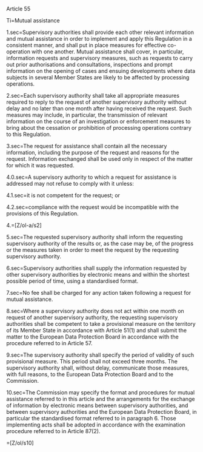 Article 55

Ti=Mutual assistance

1.sec=Supervisory authorities shall provide each other relevant information and mutual assistance in order to implement and apply this Regulation in a consistent manner, and shall put in place measures for effective co-operation with one another. Mutual assistance shall cover, in particular, information requests and supervisory measures, such as requests to carry out prior authorisations and consultations, inspections and prompt information on the opening of cases and ensuing developments where data subjects in several Member States are likely to be affected by processing operations.

2.sec=Each supervisory authority shall take all appropriate measures required to reply to the request of another supervisory authority without delay and no later than one month after having received the request. Such measures may include, in particular, the transmission of relevant information on the course of an investigation or enforcement measures to bring about the cessation or prohibition of processing operations contrary to this Regulation.

3.sec=The request for assistance shall contain all the necessary information, including the purpose of the request and reasons for the request. Information exchanged shall be used only in respect of the matter for which it was requested.

4.0.sec=A supervisory authority to which a request for assistance is addressed may not refuse to comply with it unless:

4.1.sec=it is not competent for the request; or

4.2.sec=compliance with the request would be incompatible with the provisions of this Regulation. 

4.=[Z/ol-a/s2]

5.sec=The requested supervisory authority shall inform the requesting supervisory authority of the results or, as the case may be, of the progress or the measures taken in order to meet the request by the requesting supervisory authority.

6.sec=Supervisory authorities shall supply the information requested by other supervisory authorities by electronic means and within the shortest possible period of time, using a standardised format.

7.sec=No fee shall be charged for any action taken following a request for mutual assistance.

8.sec=Where a supervisory authority does not act within one month on request of another supervisory authority, the requesting supervisory authorities shall be competent to take a provisional measure on the territory of its Member State in accordance with Article 51(1) and shall submit the matter to the European Data Protection Board in accordance with the procedure referred to in Article 57.

9.sec=The supervisory authority shall specify the period of validity of such provisional measure. This period shall not exceed three months. The supervisory authority shall, without delay, communicate those measures, with full reasons, to the European Data Protection Board and to the Commission.

10.sec=The Commission may specify the format and procedures for mutual assistance referred to in this article and the arrangements for the exchange of information by electronic means between supervisory authorities, and between supervisory authorities and the European Data Protection Board, in particular the standardised format referred to in paragraph 6. Those implementing acts shall be adopted in accordance with the examination procedure referred to in Article 87(2).

=[Z/ol/s10]
